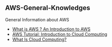 ## AWS-General-Knowledges
General Information about AWS

- [What is AWS ? An Introduction to AWS](https://www.edureka.co/blog/what-is-aws/)
- [AWS Tutorial: Introduction to Cloud Computing](https://www.edureka.co/blog/amazon-aws-tutorial/)
- [What Is Cloud Computing?](https://www.edureka.co/blog/what-is-cloud-computing/)
